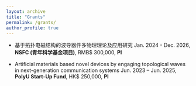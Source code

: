 ```yaml
---
layout: archive
title: "Grants"
permalink: /grants/
author_profile: true
---
```


-	基于拓扑电磁结构的波导器件多物理理论及应用研究
Jan. 2024 - Dec. 2026,  **NSFC (青年科学基金项目)**, 
RMB$ 300,000, **PI**

-	Artificial materials based novel devices by engaging topological waves in next-generation communication systems
Jun. 2023 – Jun. 2025, **PolyU Start-Up Fund**, HK$ 250,000, **PI**
